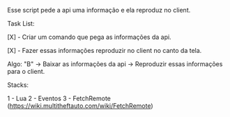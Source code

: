 Esse script pede a api uma informação e ela reproduz no client.

Task List:

[X] - Criar um comando que pega as informações da api.

[X] - Fazer essas informações reproduzir no client no canto da tela.

Algo: "B" -> Baixar as informações da api -> Reproduzir essas informações para o client.

Stacks:

1 - Lua
2 - Eventos
3 - FetchRemote (https://wiki.multitheftauto.com/wiki/FetchRemote)
